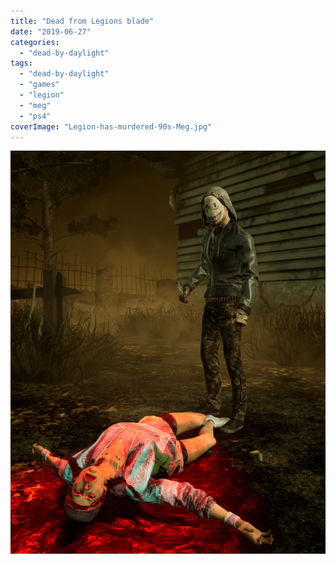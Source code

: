 ```yaml
---
title: "Dead from Legions blade"
date: "2019-06-27"
categories: 
  - "dead-by-daylight"
tags: 
  - "dead-by-daylight"
  - "games"
  - "legion"
  - "meg"
  - "ps4"
coverImage: "Legion-has-murdered-90s-Meg.jpg"
---
```


[![](images/Legion-has-murdered-90s-Meg.jpg)](https://davidpeach.co.uk/wp-content/uploads/2019/06/Legion-has-murdered-90s-Meg.jpg)

